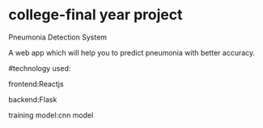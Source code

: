 # college-final year project 
Pneumonia Detection System

A web app which will help you to predict pneumonia with better accuracy.

#technology used:

frontend:Reactjs

backend:Flask

training model:cnn model

